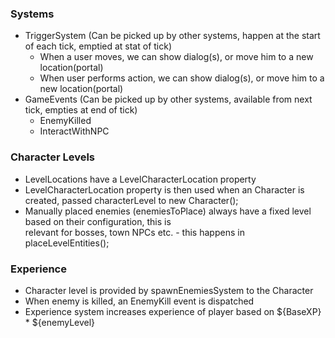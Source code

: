 
### Systems
- TriggerSystem (Can be picked up by other systems, happen at the start of each tick, emptied at stat of tick)
    - When a user moves, we can show dialog(s), or move him to a new location(portal)
    - When user performs action, we can show dialog(s), or move him to a new location(portal)
- GameEvents (Can be picked up by other systems, available from next tick, empties at end of tick)
    - EnemyKilled
    - InteractWithNPC

### Character Levels
- LevelLocations have a LevelCharacterLocation property
- LevelCharacterLocation property is then used when an Character is created, passed characterLevel to new Character();
- Manually placed enemies (enemiesToPlace) always have a fixed level based on their configuration, this is  
  relevant for bosses, town NPCs etc. - this happens in placeLevelEntities();

### Experience
- Character level is provided by spawnEnemiesSystem to the Character
- When enemy is killed, an EnemyKill event is dispatched
- Experience system increases experience of player based on ${BaseXP} * ${enemyLevel}